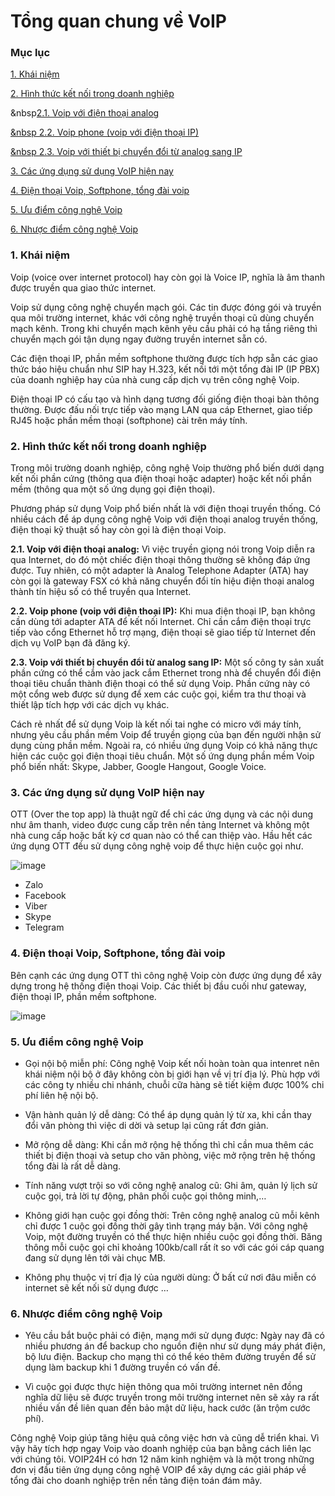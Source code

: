 # Tổng quan chung về VoIP

### Mục lục

[1. Khái niệm](#1)

[2. Hình thức kết nối trong doanh nghiệp](#2)

&nbsp[2.1. Voip với điện thoại analog](#2.1)

[&nbsp 2.2. Voip phone (voip với điện thoại IP)](#2.2)

[&nbsp 2.3. Voip với thiết bị chuyển đổi từ analog sang IP](#2.3)

[3. Các ứng dụng sử dụng VoIP hiện nay](#3)

[4. Điện thoại Voip, Softphone, tổng đài voip](#4)

[5. Ưu điểm công nghệ Voip](#5)

[6. Nhược điểm công nghệ Voip](#6)


### <a name="1"> 1. Khái niệm </a>
Voip (voice over internet protocol) hay còn gọi là Voice IP, nghĩa là âm thanh được truyền qua giao thức internet.

Voip sử dụng công nghệ chuyển mạch gói. Các tin được đóng gói và truyền qua môi trường internet, khác với công nghệ truyền thoại cũ dùng chuyển mạch kênh. Trong khi chuyển mạch kênh yêu cầu phải có hạ tầng riêng thì chuyển mạch gói tận dụng ngay đường truyền internet sẵn có. 

Các điện thoại IP, phần mềm softphone thường được tích hợp sẵn các giao thức báo hiệu chuẩn như SIP hay H.323, kết nối tới một tổng đài IP (IP PBX) của doanh nghiệp hay của nhà cung cấp dịch vụ trên công nghệ Voip.

Điện thoại IP có cấu tạo và hình dạng tương đối giống điện thoại bàn thông thường. Được đấu nối trực tiếp vào mạng LAN qua cáp Ethernet, giao tiếp RJ45 hoặc phần mềm thoại (softphone) cài trên máy tính.

### <a name="2">2. Hình thức kết nối trong doanh nghiệp</a>
Trong môi trường doanh nghiệp, công nghệ Voip thường phổ biến dưới dạng kết nối phần cứng (thông qua điện thoại hoặc adapter) hoặc kết nối phần mềm (thông qua một số ứng dụng gọi điện thoại).

Phương pháp sử dụng Voip phổ biến nhất là với điện thoại truyền thống. Có nhiều cách để áp dụng công nghệ Voip với điện thoại analog truyền thống, điện thoại kỹ thuật số hay còn gọi là điện thoại Voip.

<a name="2.1"> **2.1. Voip với điện thoại analog:** </a>
Vì việc truyền giọng nói trong Voip diễn ra qua Internet, do đó một chiếc điện thoại thông thường sẽ không đáp ứng được. Tuy nhiên, có một adapter là Analog Telephone Adapter (ATA) hay còn gọi là gateway FSX có khả năng chuyển đổi tín hiệu điện thoại analog thành tín hiệu số có thể truyền qua Internet.

<a name="2.2"> **2.2. Voip phone (voip với điện thoại IP):** </a>
Khi mua điện thoại IP, bạn không cần dùng tới adapter ATA để kết nối Internet. Chỉ cần cắm điện thoại trực tiếp vào cổng Ethernet hỗ trợ mạng, điện thoại sẽ giao tiếp từ Internet đến dịch vụ VoIP bạn đã đăng ký.

<a name="2.3"> **2.3. Voip với thiết bị chuyển đổi từ analog sang IP:** </a>
Một số công ty sản xuất phần cứng có thể cắm vào jack cắm Ethernet trong nhà để chuyển đổi điện thoại tiêu chuẩn thành điện thoại có thể sử dụng Voip. Phần cứng này có một cổng web được sử dụng để xem các cuộc gọi, kiểm tra thư thoại và thiết lập tích hợp với các dịch vụ khác.

Cách rẻ nhất để sử dụng Voip là kết nối tai nghe có micro với máy tính, nhưng yêu cầu phần mềm Voip để truyền giọng của bạn đến người nhận sử dụng cùng phần mềm. Ngoài ra, có nhiều ứng dụng Voip có khả năng thực hiện các cuộc gọi điện thoại tiêu chuẩn. Một số ứng dụng phần mềm Voip phổ biến nhất: Skype, Jabber, Google Hangout, Google Voice.

### <a name="3"> 3. Các ứng dụng sử dụng VoIP hiện nay </a>
OTT (Over the top app) là thuật ngữ để chỉ các ứng dụng và các nội dung như âm thanh, video được cung cấp trên nền tảng Internet và không một nhà cung cấp hoặc bất kỳ cơ quan nào có thể can thiệp vào. Hầu hết các ứng dụng OTT đều sử dụng công nghệ voip để thực hiện cuộc gọi như.

![image](https://user-images.githubusercontent.com/69178270/136876890-8437f6f1-6439-4764-a001-ad1d588dc12c.png)

- Zalo
- Facebook
- Viber
- Skype
- Telegram

### <a name="4"> 4. Điện thoại Voip, Softphone, tổng đài voip </a>
Bên cạnh các ứng dụng OTT thì công nghệ Voip còn được ứng dụng để xây dựng trong hệ thống điện thoại Voip. Các thiết bị đầu cuối như gateway, điện thoại IP, phần mềm softphone.

![image](https://user-images.githubusercontent.com/69178270/136876844-c9b746dd-0a61-4d1c-83b5-978dd2c0afec.png)

### <a name="5"> 5. Ưu điểm công nghệ Voip </a>
 - Gọi nội bộ miễn phí: Công nghệ Voip kết nối hoàn toàn qua intenret nên khái niệm nội bộ ở đây không còn bị giới hạn về vị trí địa lý. Phù hợp với các công ty nhiều chi nhánh, chuỗi cữa hàng sẽ tiết kiệm được 100% chi phí liên hệ nội bộ.

 - Vận hành quản lý dễ dàng: Có thể áp dụng quản lý từ xa, khi cần thay đổi văn phòng thì việc di dời và setup lại cũng rất đơn giản.

 - Mở rộng dễ dàng: Khi cần mở rộng hệ thống thì chỉ cần mua thêm các thiết bị điện thoại và setup cho văn phòng, việc mở rộng trên hệ thống tổng đài là rất dễ dàng.

 - Tính năng vượt trội so với công nghệ analog cũ: Ghi âm, quản lý lịch sử cuộc gọi, trả lời tự động, phân phối cuộc gọi thông minh,…

 - Không giới hạn cuộc gọi đồng thời: Trên công nghệ analog cũ mỗi kênh chỉ được 1 cuộc gọi đồng thời gây tình trạng máy bận. Với công nghệ Voip, một đường truyền có thể thực hiện nhiều cuộc gọi đồng thời. Băng thông mỗi cuộc gọi chỉ khoảng 100kb/call rất ít so với các gói cáp quang đang sử dụng lên tới vài chục MB.

 - Không phụ thuộc vị trí địa lý của người dùng: Ở bất cứ nơi đâu miễn có internet sẽ kết nối sử dụng được …

### <a name="6"> 6. Nhược điểm công nghệ Voip </a>
 - Yêu cầu bắt buộc phải có điện, mạng mới sử dụng được: Ngày nay đã có nhiều phương án để backup cho nguồn điện như sử dụng máy phát điện, bộ lưu điện. Backup cho mạng thì có thể kéo thêm đường truyền để sử dụng làm backup khi 1 đường truyền có vấn đề.

 - Vì cuộc gọi được thực hiện thông qua môi trường internet nên đồng nghĩa dữ liệu sẽ được truyền trong môi trường internet nên sẽ xảy ra rất nhiều vấn đề liên quan đến bảo mật dữ liệu, hack cước (ăn trộm cước phí).

Công nghệ Voip giúp tăng hiệu quả công việc hơn và cũng dễ triển khai. Vì vậy hãy tích hợp ngay Voip vào doanh nghiệp của bạn bằng cách liên lạc với chúng tôi. VOIP24H có hơn 12 năm kinh nghiệm và là một trong những đơn vị đầu tiên ứng dụng công nghệ VOIP để xây dựng các giải pháp về tổng đài cho doanh nghiệp trên nền tảng điện toán đám mây.
